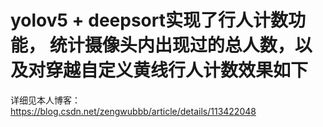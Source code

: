 # yolov5 + deepsort实现了行人计数功能， 统计摄像头内出现过的总人数，以及对穿越自定义黄线行人计数效果如下
详细见本人博客： https://blog.csdn.net/zengwubbb/article/details/113422048
